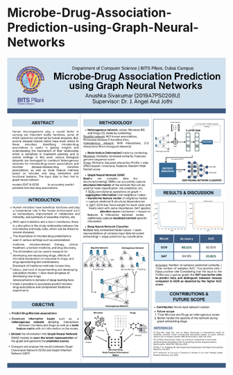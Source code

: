 # Microbe-Drug-Association-Prediction-using-Graph-Neural-Networks
![Poster](DESIGN_PROJECT_POSTER.png)
